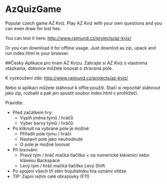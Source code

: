 # AzQuizGame
Popular czech game AZ Kvíz. Play AZ Kvíz with your own questions and you can even draw for lost hex.

You can test it here: http://www.rajmund.cz/projects/az-kviz/

Or you can download it for offline usage. Just downlod as zip, upack and run index.html in your browser.


##Česky
Aplikace pro hraní AZ Kvízu. Zahrajte si AZ Kvíz s vlastníma otázkama, dokonce můžete losovat o ztracená pole.

K vyzkoušení zde: http://www.rajmund.cz/projects/az-kviz/

Nebo si aplikaci můžete stáhnout k offlie použití. Stačí si repozitář stáhnout jako zip, rozbalit a pak jen spustit soubor index.html v prohlížeči.

Pravidla: 
- Před začátkem hry:
  - Vyplň jména týmů / hráčů
  - Vyber barvy týmů / hráčů
- Po kliknutí na vybrané pole je možné:
  - Přiřadit pole týmu / hráči
  - Nastavit pole jako neuhodnuté
  - O pole je možné losovat
- Při losování:
  - Pravý tým / hráč mačká tlačítko + na numerické klávenici nebo klávesu Backspace
  - Levý tým / hráč mačká tlačítko Levý Shift
- Po spojení všech tří stěn trojuhelníku hra oznámí vítěze
- TIP: Zapni režim celé obrazovky (F11)
